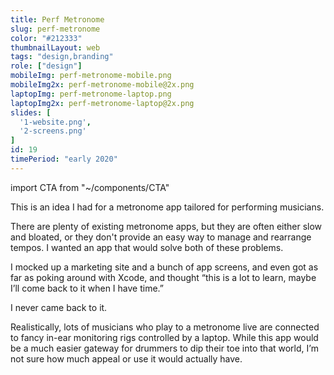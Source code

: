 ```yaml
---
title: Perf Metronome
slug: perf-metronome
color: "#212333"
thumbnailLayout: web
tags: "design,branding"
role: ["design"]
mobileImg: perf-metronome-mobile.png
mobileImg2x: perf-metronome-mobile@2x.png
laptopImg: perf-metronome-laptop.png
laptopImg2x: perf-metronome-laptop@2x.png
slides: [
  '1-website.png',
  '2-screens.png'
]
id: 19
timePeriod: "early 2020"
---
```


import CTA from "~/components/CTA"

This is an idea I had for a metronome app tailored for performing musicians.

There are plenty of existing metronome apps, but they are often either slow and bloated, or they don't provide an easy way to manage and rearrange tempos. I wanted an app that would solve both of these problems.

I mocked up a marketing site and a bunch of app screens, and even got as far as poking around with Xcode, and thought “this is a lot to learn, maybe I’ll come back to it when I have time.”

I never came back to it.

Realistically, lots of musicians who play to a metronome live are connected to fancy in-ear monitoring rigs controlled by a laptop. While this app would be a much easier gateway for drummers to dip their toe into that world, I’m not sure how much appeal or use it would actually have.

<CTA heading="Need help designing an app?" />
